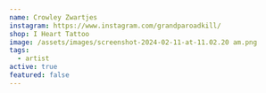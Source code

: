 ```yaml
---
name: Crowley Zwartjes
instagram: https://www.instagram.com/grandparoadkill/
shop: I Heart Tattoo
image: /assets/images/screenshot-2024-02-11-at-11.02.20 am.png
tags:
  - artist
active: true
featured: false
---
```

